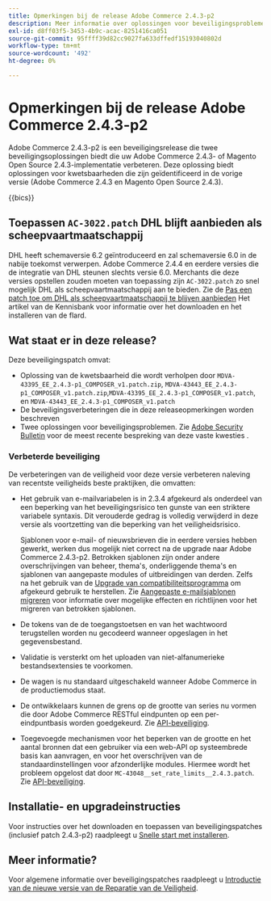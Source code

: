 ```yaml
---
title: Opmerkingen bij de release Adobe Commerce 2.4.3-p2
description: Meer informatie over oplossingen voor beveiligingsproblemen vindt u in de Adobe Commerce-release 2.4.3-p2.
exl-id: d8ff03f5-3453-4b9c-acac-8251416ca051
source-git-commit: 95ffff39d82cc9027fa633dffedf15193040802d
workflow-type: tm+mt
source-wordcount: '492'
ht-degree: 0%

---
```


# Opmerkingen bij de release Adobe Commerce 2.4.3-p2

Adobe Commerce 2.4.3-p2 is een beveiligingsrelease die twee beveiligingsoplossingen biedt die uw Adobe Commerce 2.4.3- of Magento Open Source 2.4.3-implementatie verbeteren. Deze oplossing biedt oplossingen voor kwetsbaarheden die zijn geïdentificeerd in de vorige versie (Adobe Commerce 2.4.3 en Magento Open Source 2.4.3).

{{bics}}

## Toepassen `AC-3022.patch` DHL blijft aanbieden als scheepvaartmaatschappij

DHL heeft schemaversie 6.2 geïntroduceerd en zal schemaversie 6.0 in de nabije toekomst verwerpen. Adobe Commerce 2.4.4 en eerdere versies die de integratie van DHL steunen slechts versie 6.0. Merchants die deze versies opstellen zouden moeten van toepassing zijn `AC-3022.patch` zo snel mogelijk DHL als scheepvaartmaatschappij aan te bieden. Zie de [Pas een patch toe om DHL als scheepvaartmaatschappij te blijven aanbieden](https://support.magento.com/hc/en-us/articles/7707818131597-Apply-a-patch-to-continue-offering-DHL-as-shipping-carrier) Het artikel van de Kennisbank voor informatie over het downloaden en het installeren van de flard.

## Wat staat er in deze release?

Deze beveiligingspatch omvat:

* Oplossing van de kwetsbaarheid die wordt verholpen door `MDVA-43395_EE_2.4.3-p1_COMPOSER_v1.patch.zip`, `MDVA-43443_EE_2.4.3-p1_COMPOSER_v1.patch.zip`,`MDVA-43395_EE_2.4.3-p1_COMPOSER_v1.patch`, en `MDVA-43443_EE_2.4.3-p1_COMPOSER_v1.patch`
* De beveiligingsverbeteringen die in deze releaseopmerkingen worden beschreven
* Twee oplossingen voor beveiligingsproblemen. Zie [Adobe Security Bulletin](https://helpx.adobe.com/security/products/magento/apsb22-13.html) voor de meest recente bespreking van deze vaste kwesties .

### Verbeterde beveiliging

De verbeteringen van de veiligheid voor deze versie verbeteren naleving van recentste veiligheids beste praktijken, die omvatten:

* Het gebruik van e-mailvariabelen is in 2.3.4 afgekeurd als onderdeel van een beperking van het beveiligingsrisico ten gunste van een striktere variabele syntaxis. Dit verouderde gedrag is volledig verwijderd in deze versie als voortzetting van die beperking van het veiligheidsrisico.

   Sjablonen voor e-mail- of nieuwsbrieven die in eerdere versies hebben gewerkt, werken dus mogelijk niet correct na de upgrade naar Adobe Commerce 2.4.3-p2. Betrokken sjablonen zijn onder andere overschrijvingen van beheer, thema&#39;s, onderliggende thema&#39;s en sjablonen van aangepaste modules of uitbreidingen van derden. Zelfs na het gebruik van de [Upgrade van compatibiliteitsprogramma](https://experienceleague.adobe.com/docs/commerce-operations/upgrade-guide/upgrade-compatibility-tool/overview.html?lang=en) om afgekeurd gebruik te herstellen. Zie [Aangepaste e-mailsjablonen migreren](https://developer.adobe.com/commerce/frontend-core/guide/templates/email-migration/) voor informatie over mogelijke effecten en richtlijnen voor het migreren van betrokken sjablonen.

* De tokens van de de toegangstoetsen en van het wachtwoord terugstellen worden nu gecodeerd wanneer opgeslagen in het gegevensbestand. <!-- AC-520 1323-->

* Validatie is versterkt om het uploaden van niet-alfanumerieke bestandsextensies te voorkomen. <!-- AC-479-->

* De wagen is nu standaard uitgeschakeld wanneer Adobe Commerce in de productiemodus staat. <!-- AC-1450-->

* De ontwikkelaars kunnen de grens op de grootte van series nu vormen die door Adobe Commerce RESTful eindpunten op een per-eindpuntbasis worden goedgekeurd. Zie [API-beveiliging](https://developer.adobe.com/commerce/webapi/get-started/api-security/). <!-- AC-465-->

* Toegevoegde mechanismen voor het beperken van de grootte en het aantal bronnen dat een gebruiker via een web-API op systeembrede basis kan aanvragen, en voor het overschrijven van de standaardinstellingen voor afzonderlijke modules. Hiermee wordt het probleem opgelost dat door `MC-43048__set_rate_limits__2.4.3.patch`. Zie [API-beveiliging](https://developer.adobe.com/commerce/webapi/get-started/api-security/). <!-- AC-1120-->

## Installatie- en upgradeinstructies

Voor instructies over het downloaden en toepassen van beveiligingspatches (inclusief patch 2.4.3-p2) raadpleegt u [Snelle start met installeren](../../../installation/composer.md).

## Meer informatie?

Voor algemene informatie over beveiligingspatches raadpleegt u [Introductie van de nieuwe versie van de Reparatie van de Veiligheid](https://community.magento.com/t5/Magento-DevBlog/Introducing-the-New-Security-Patch-Release/ba-p/141287).

